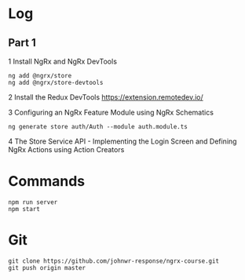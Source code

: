 # Log
## Part 1
1 Install NgRx and NgRx DevTools
```
ng add @ngrx/store
ng add @ngrx/store-devtools
```

2 Install the Redux DevTools
  https://extension.remotedev.io/

3 Configuring an NgRx Feature Module using NgRx Schematics
```
ng generate store auth/Auth --module auth.module.ts
```
4 The Store Service API - Implementing the Login Screen and Defining NgRx Actions using Action Creators



# Commands
```
npm run server
npm start
```

# Git
```
git clone https://github.com/johnwr-response/ngrx-course.git
git push origin master
